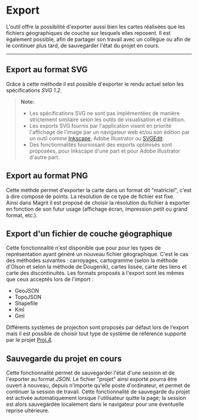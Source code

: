 Export
===================

L'outil offre la possibilité d'exporter aussi bien les cartes réalisées que les fichiers géographiques de couche sur lesquels elles reposent.
Il est également possible, afin de partager son travail avec un collègue ou afin de le continuer plus tard, de sauvegarder l'état du projet en cours.


----------


Export au format SVG
-------------

Grâce à cette méthode il est possible d'exporter le rendu actuel selon les spécifications *SVG 1.2*.

> **Note:**
> * Les spécifications SVG ne sont pas implémentées de manière strictement similaire selon les outils de visualisation et d'édition.
> * Les exports SVG fournis par l'application visent en priorité l'affichage de l'image par un navigateur web et/ou son édition par un outil comme [Inkscape], Adobe Illustrator ou [SVGEdit].
> * Des fonctionnalités fournissant des exports optimisés sont proposées, pour Inkscape d'une part et pour Adobe Illustrator d'autre part.



Export au format PNG
-------------
Cette méthde permet d'exporter la carte dans un format dit "matriciel", c'est à dire composé de points.
La résolution de ce type de fichier est fixe.  
Ainsi dans Magrit il est proposé de choisir la résolution du fichier à exporter en fonction de son futur usage (affichage écran, impression petit ou grand format, etc.).

Export d'un fichier de couche géographique
-------------

Cette fonctionnalité n'est disponible que pour pour les types de représentation ayant généré un nouveau fichier géographique.
C'est le cas des méthodes suivantes : carroyages, cartogramme (selon la méthode d'Olson et selon la méthode de Dougenik), cartes lissée, carte des liens et carte des discontinuités.
Les formats proposés à l'export sont les mêmes que ceux acceptés lors de l'import :
- GeoJSON
- TopoJSON
- Shapefile
- Kml
- Gml

Différents systèmes de projection sont proposés par défaut lors de l'export mais il est possible de choisir tout type de système de référence supporté par le projet [Proj.4].

Sauvegarde du projet en cours
-------------

Cette fonctionnalité permet de sauvegarder l'état d'une session et de l'exporter au format *JSON*.
Le fichier "projet" ainsi exporté pourra être ouvert à nouveau, depuis n'importe qu'elle poste d'ordinateur, et permet de continuer la session de travail.
Cette fonctionnalité de sauvegarde du projet est activée automatiquement lorsque l'utilisateur quitte la page; la session est alors sauvegardée localement dans le navigateur pour une éventuelle reprise ultérieure.


  [Inkscape]: https://inkscape.org
  [SVGEdit]: https://github.com/SVG-Edit/svgedit
  [Proj.4]: https://github.com/OSGeo/proj.4/wiki
